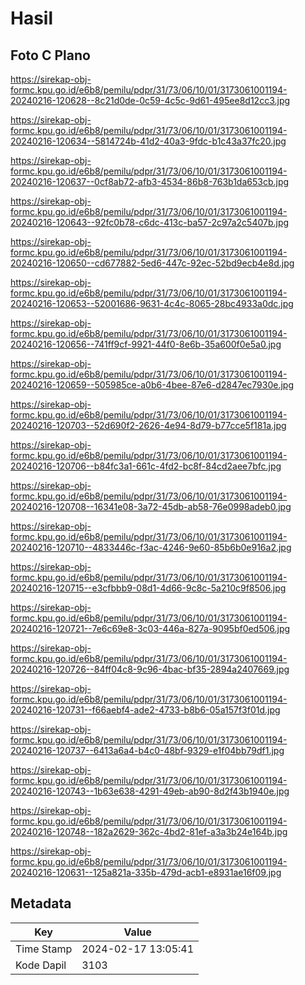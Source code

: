 # Hasil

## Foto C Plano

https://sirekap-obj-formc.kpu.go.id/e6b8/pemilu/pdpr/31/73/06/10/01/3173061001194-20240216-120628--8c21d0de-0c59-4c5c-9d61-495ee8d12cc3.jpg

https://sirekap-obj-formc.kpu.go.id/e6b8/pemilu/pdpr/31/73/06/10/01/3173061001194-20240216-120634--5814724b-41d2-40a3-9fdc-b1c43a37fc20.jpg

https://sirekap-obj-formc.kpu.go.id/e6b8/pemilu/pdpr/31/73/06/10/01/3173061001194-20240216-120637--0cf8ab72-afb3-4534-86b8-763b1da653cb.jpg

https://sirekap-obj-formc.kpu.go.id/e6b8/pemilu/pdpr/31/73/06/10/01/3173061001194-20240216-120643--92fc0b78-c6dc-413c-ba57-2c97a2c5407b.jpg

https://sirekap-obj-formc.kpu.go.id/e6b8/pemilu/pdpr/31/73/06/10/01/3173061001194-20240216-120650--cd677882-5ed6-447c-92ec-52bd9ecb4e8d.jpg

https://sirekap-obj-formc.kpu.go.id/e6b8/pemilu/pdpr/31/73/06/10/01/3173061001194-20240216-120653--52001686-9631-4c4c-8065-28bc4933a0dc.jpg

https://sirekap-obj-formc.kpu.go.id/e6b8/pemilu/pdpr/31/73/06/10/01/3173061001194-20240216-120656--741ff9cf-9921-44f0-8e6b-35a600f0e5a0.jpg

https://sirekap-obj-formc.kpu.go.id/e6b8/pemilu/pdpr/31/73/06/10/01/3173061001194-20240216-120659--505985ce-a0b6-4bee-87e6-d2847ec7930e.jpg

https://sirekap-obj-formc.kpu.go.id/e6b8/pemilu/pdpr/31/73/06/10/01/3173061001194-20240216-120703--52d690f2-2626-4e94-8d79-b77cce5f181a.jpg

https://sirekap-obj-formc.kpu.go.id/e6b8/pemilu/pdpr/31/73/06/10/01/3173061001194-20240216-120706--b84fc3a1-661c-4fd2-bc8f-84cd2aee7bfc.jpg

https://sirekap-obj-formc.kpu.go.id/e6b8/pemilu/pdpr/31/73/06/10/01/3173061001194-20240216-120708--16341e08-3a72-45db-ab58-76e0998adeb0.jpg

https://sirekap-obj-formc.kpu.go.id/e6b8/pemilu/pdpr/31/73/06/10/01/3173061001194-20240216-120710--4833446c-f3ac-4246-9e60-85b6b0e916a2.jpg

https://sirekap-obj-formc.kpu.go.id/e6b8/pemilu/pdpr/31/73/06/10/01/3173061001194-20240216-120715--e3cfbbb9-08d1-4d66-9c8c-5a210c9f8506.jpg

https://sirekap-obj-formc.kpu.go.id/e6b8/pemilu/pdpr/31/73/06/10/01/3173061001194-20240216-120721--7e6c69e8-3c03-446a-827a-9095bf0ed506.jpg

https://sirekap-obj-formc.kpu.go.id/e6b8/pemilu/pdpr/31/73/06/10/01/3173061001194-20240216-120726--84ff04c8-9c96-4bac-bf35-2894a2407669.jpg

https://sirekap-obj-formc.kpu.go.id/e6b8/pemilu/pdpr/31/73/06/10/01/3173061001194-20240216-120731--f66aebf4-ade2-4733-b8b6-05a157f3f01d.jpg

https://sirekap-obj-formc.kpu.go.id/e6b8/pemilu/pdpr/31/73/06/10/01/3173061001194-20240216-120737--6413a6a4-b4c0-48bf-9329-e1f04bb79df1.jpg

https://sirekap-obj-formc.kpu.go.id/e6b8/pemilu/pdpr/31/73/06/10/01/3173061001194-20240216-120743--1b63e638-4291-49eb-ab90-8d2f43b1940e.jpg

https://sirekap-obj-formc.kpu.go.id/e6b8/pemilu/pdpr/31/73/06/10/01/3173061001194-20240216-120748--182a2629-362c-4bd2-81ef-a3a3b24e164b.jpg

https://sirekap-obj-formc.kpu.go.id/e6b8/pemilu/pdpr/31/73/06/10/01/3173061001194-20240216-120631--125a821a-335b-479d-acb1-e8931ae16f09.jpg


## Metadata

| Key        | Value               |
| ---------- | ------------------- |
| Time Stamp | 2024-02-17 13:05:41 |
| Kode Dapil | 3103                |




